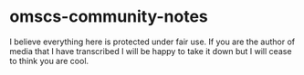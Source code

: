 # omscs-community-notes

I believe everything here is protected under fair use. If you are the author of media that 
I have transcribed I will be happy to take it down but I will cease to think you are cool.
